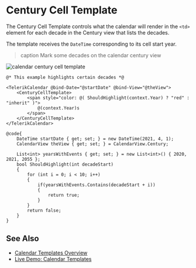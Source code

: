
# Century Cell Template

The Century Cell Template controls what the calendar will render in the `<td>` element for each decade in the Century view that lists the decades.

The template receives the `DateTime` corresponding to its cell start year.

>caption Mark some decades on the calendar century view

![calendar century cell template](images/calendar-century-template.png)

````RAZOR
@* This example highlights certain decades *@

<TelerikCalendar @bind-Date="@startDate" @bind-View="@theView">
    <CenturyCellTemplate>
        <span style="color: @( ShouldHighlight(context.Year) ? "red" : "inherit" )">
            @(context.Year)s
        </span>
    </CenturyCellTemplate>
</TelerikCalendar>

@code{
    DateTime startDate { get; set; } = new DateTime(2021, 4, 1);
    CalendarView theView { get; set; } = CalendarView.Century;

    List<int> yearsWithEvents { get; set; } = new List<int>() { 2020, 2021, 2055 };
    bool ShouldHighlight(int decadeStart)
    {
        for (int i = 0; i < 10; i++)
        {
            if(yearsWithEvents.Contains(decadeStart + i))
            {
                return true;
            }
        }
        return false;
    }
}
````

## See Also

* [Calendar Templates Overview](slug:calendar-templates-overview)
* [Live Demo: Calendar Templates](https://demos.telerik.com/blazor-ui/calendar/templates)


